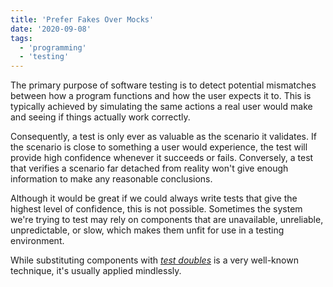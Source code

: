 ```yaml
---
title: 'Prefer Fakes Over Mocks'
date: '2020-09-08'
tags:
  - 'programming'
  - 'testing'
---
```


The primary purpose of software testing is to detect potential mismatches between how a program functions and how the user expects it to. This is typically achieved by simulating the same actions a real user would make and seeing if things actually work correctly.

Consequently, a test is only ever as valuable as the scenario it validates. If the scenario is close to something a user would experience, the test will provide high confidence whenever it succeeds or fails. Conversely, a test that verifies a scenario far detached from reality won't give enough information to make any reasonable conclusions.

Although it would be great if we could always write tests that give the highest level of confidence, this is not possible. Sometimes the system we're trying to test may rely on components that are unavailable, unreliable, unpredictable, or slow, which makes them unfit for use in a testing environment.

While substituting components with [_test doubles_](https://en.wikipedia.org/wiki/Test_double) is a very well-known technique, it's usually applied mindlessly.
